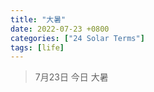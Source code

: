 ```yaml
---
title: "大暑"
date: 2022-07-23 +0800
categories: ["24 Solar Terms"]
tags: [life]
---
```


> 7月23日 今日 大暑